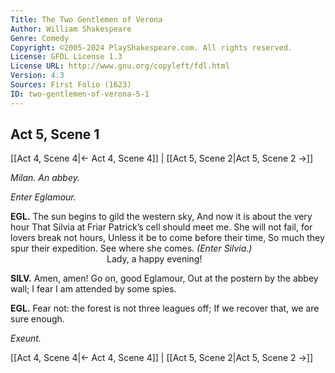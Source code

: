 ```yaml
---
Title: The Two Gentlemen of Verona
Author: William Shakespeare
Genre: Comedy
Copyright: ©2005-2024 PlayShakespeare.com. All rights reserved.
License: GFDL License 1.3
License URL: http://www.gnu.org/copyleft/fdl.html
Version: 4.3
Sources: First Folio (1623)
ID: two-gentlemen-of-verona-5-1
---
```


## Act 5, Scene 1
[[Act 4, Scene 4|← Act 4, Scene 4]] | [[Act 5, Scene 2|Act 5, Scene 2 →]]

*Milan. An abbey.*

*Enter Eglamour.*

**EGL.**
The sun begins to gild the western sky,
And now it is about the very hour
That Silvia at Friar Patrick’s cell should meet me.
She will not fail, for lovers break not hours,
Unless it be to come before their time,
So much they spur their expedition.
See where she comes.
*(Enter Silvia.)*
           Lady, a happy evening!

**SILV.**
Amen, amen! Go on, good Eglamour,
Out at the postern by the abbey wall;
I fear I am attended by some spies.

**EGL.**
Fear not: the forest is not three leagues off;
If we recover that, we are sure enough.

*Exeunt.*

[[Act 4, Scene 4|← Act 4, Scene 4]] | [[Act 5, Scene 2|Act 5, Scene 2 →]]